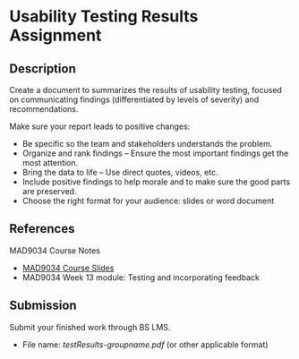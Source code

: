 # Usability Testing Results Assignment

## Description

Create a document to summarizes the results of usability testing, focused on communicating findings (differentiated by levels of severity) and recommendations. 

Make sure your report leads to positive changes:
* Be specific so the team and stakeholders understands the problem.
* Organize and rank findings – Ensure the most important findings get the most attention.
* Bring the data to life – Use direct quotes, videos, etc.
* Include positive findings to help morale and to make sure the good parts are preserved.
* Choose the right format for your audience: slides or word document 

## References

MAD9034 Course Notes
* [MAD9034 Course Slides](https://goo.gl/JKcRx7)
* MAD9034 Week 13 module: Testing and incorporating feedback

## Submission

Submit your finished work through BS LMS.
- File name: _testResults-groupname.pdf_ (or other applicable format) 